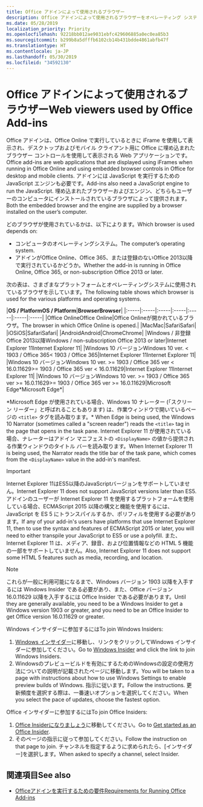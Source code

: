 ```yaml
---
title: Office アドインによって使用されるブラウザー
description: Office アドインによって使用されるブラウザーをオペレーティング システムおよび Office バージョンが決定する方法を指定します。
ms.date: 05/28/2019
localization_priority: Priority
ms.openlocfilehash: 92218bb012ae9031ebfc429606885a0ec0ea85b3
ms.sourcegitcommit: b299b8a5dfffb6102cb14b431bdde4861abfb47f
ms.translationtype: HT
ms.contentlocale: ja-JP
ms.lasthandoff: 05/30/2019
ms.locfileid: "34592130"
---
```

# <a name="browsers-used-by-office-add-ins"></a><span data-ttu-id="11ab9-103">Office アドインによって使用されるブラウザー</span><span class="sxs-lookup"><span data-stu-id="11ab9-103">Web viewers used by Office Add-ins</span></span>

<span data-ttu-id="11ab9-104">Office アドインは、Office Online で実行しているときに iFrame を使用して表示され、デスクトップおよびモバイル クライアント用に Office に埋め込まれたブラウザー コントロールを使用して表示される Web アプリケーションです。</span><span class="sxs-lookup"><span data-stu-id="11ab9-104">Office add-ins are web applications that are displayed using iFrames when running in Office Online and using embedded browser controls in Office for desktop and mobile clients.</span></span> <span data-ttu-id="11ab9-105">アドインには JavaScript を実行するための JavaScript エンジンも必要です。</span><span class="sxs-lookup"><span data-stu-id="11ab9-105">Add-ins also need a JavaScript engine to run the JavaScript.</span></span> <span data-ttu-id="11ab9-106">埋め込まれたブラウザーおよびエンジン、どちらもユーザーのコンピュータにインストールされているブラウザによって提供されます。</span><span class="sxs-lookup"><span data-stu-id="11ab9-106">Both the embedded browser and the engine are supplied by a browser installed on the user’s computer.</span></span>

<span data-ttu-id="11ab9-107">どのブラウザが使用されているかは、以下によります。</span><span class="sxs-lookup"><span data-stu-id="11ab9-107">Which browser is used depends on:</span></span>

- <span data-ttu-id="11ab9-108">コンピュータのオペレーティングシステム。</span><span class="sxs-lookup"><span data-stu-id="11ab9-108">The computer’s operating system.</span></span>
- <span data-ttu-id="11ab9-109">アドインがOffice Online、Office 365、または登録のないOffice 2013以降で実行されているかどうか。</span><span class="sxs-lookup"><span data-stu-id="11ab9-109">Whether the add-in is running in Office Online, Office 365, or non-subscription Office 2013 or later.</span></span>

<span data-ttu-id="11ab9-110">次の表は、さまざまなプラットフォームとオペレーティングシステムに使用されているブラウザを示しています。</span><span class="sxs-lookup"><span data-stu-id="11ab9-110">The following table shows which browser is used for the various platforms and operating systems.</span></span>

|<span data-ttu-id="11ab9-111">**OS / Platform**</span><span class="sxs-lookup"><span data-stu-id="11ab9-111">**OS / Platform**</span></span>|<span data-ttu-id="11ab9-112">**Browser**</span><span class="sxs-lookup"><span data-stu-id="11ab9-112">**Browser**</span></span>|
|:-----|:-----|:-----|:-----|:-----|:-----|:-----|
|<span data-ttu-id="11ab9-113">Office Online</span><span class="sxs-lookup"><span data-stu-id="11ab9-113">Office Online</span></span>|<span data-ttu-id="11ab9-114">Office Onlineが開かれているブラウザ。</span><span class="sxs-lookup"><span data-stu-id="11ab9-114">The browser in which Office Online is opened.</span></span>|
|<span data-ttu-id="11ab9-115">Mac</span><span class="sxs-lookup"><span data-stu-id="11ab9-115">Mac</span></span>|<span data-ttu-id="11ab9-116">Safari</span><span class="sxs-lookup"><span data-stu-id="11ab9-116">Safari</span></span>|
|<span data-ttu-id="11ab9-117">iOS</span><span class="sxs-lookup"><span data-stu-id="11ab9-117">iOS</span></span>|<span data-ttu-id="11ab9-118">Safari</span><span class="sxs-lookup"><span data-stu-id="11ab9-118">Safari</span></span>|
|<span data-ttu-id="11ab9-119">Android</span><span class="sxs-lookup"><span data-stu-id="11ab9-119">Android</span></span>|<span data-ttu-id="11ab9-120">Chrome</span><span class="sxs-lookup"><span data-stu-id="11ab9-120">Chrome</span></span>|
|<span data-ttu-id="11ab9-121">Windows / 非登録 Office 2013以降</span><span class="sxs-lookup"><span data-stu-id="11ab9-121">Windows / non-subscription Office 2013 or later</span></span>|<span data-ttu-id="11ab9-122">Internet Explorer 11</span><span class="sxs-lookup"><span data-stu-id="11ab9-122">Internet Explorer 11</span></span>|
|<span data-ttu-id="11ab9-123">Windows 10 バージョン</span><span class="sxs-lookup"><span data-stu-id="11ab9-123">Windows 10 ver.</span></span> <span data-ttu-id="11ab9-124">< 1903 / Office 365</span><span class="sxs-lookup"><span data-stu-id="11ab9-124">< 1903 / Office 365</span></span>|<span data-ttu-id="11ab9-125">Internet Explorer 11</span><span class="sxs-lookup"><span data-stu-id="11ab9-125">Internet Explorer 11</span></span>|
|<span data-ttu-id="11ab9-126">Windows 10 バージョン</span><span class="sxs-lookup"><span data-stu-id="11ab9-126">Windows 10 ver.</span></span> <span data-ttu-id="11ab9-127">>= 1903 / Office 365 ver < 16.0.11629</span><span class="sxs-lookup"><span data-stu-id="11ab9-127">>= 1903 / Office 365 ver < 16.0.11629</span></span>|<span data-ttu-id="11ab9-128">Internet Explorer 11</span><span class="sxs-lookup"><span data-stu-id="11ab9-128">Internet Explorer 11</span></span>|
|<span data-ttu-id="11ab9-129">Windows 10 バージョン</span><span class="sxs-lookup"><span data-stu-id="11ab9-129">Windows 10 ver.</span></span> <span data-ttu-id="11ab9-130">>= 1903 / Office 365 ver >= 16.0.11629</span><span class="sxs-lookup"><span data-stu-id="11ab9-130">>= 1903 / Office 365 ver >= 16.0.11629</span></span>|<span data-ttu-id="11ab9-131">Microsoft Edge\*</span><span class="sxs-lookup"><span data-stu-id="11ab9-131">Microsoft Edge\*</span></span>|

<span data-ttu-id="11ab9-132">\*Microsoft Edge が使用されている場合、Windows 10 ナレーター (「スクリーン リーダー」と呼ばれることもあります) は、作業ウィンドウで開いているページの `<title>` タグを読み取ります。</span><span class="sxs-lookup"><span data-stu-id="11ab9-132">\* When Edge is being used, the Windows 10 Narrator (sometimes called a "screen reader") reads the `<title>` tag in the page that opens in the task pane.</span></span> <span data-ttu-id="11ab9-133">Internet Explorer 11 が使用されている場合、ナレーターはアドイン マニフェストの `<DisplayName>` の値から提供される作業ウィンドウのタイトル バーを読み取ります。</span><span class="sxs-lookup"><span data-stu-id="11ab9-133">When Internet Explorer 11 is being used, the Narrator reads the title bar of the task pane, which comes from the `<DisplayName>` value in the add-in's manifest.</span></span>

> [!IMPORTANT]
> <span data-ttu-id="11ab9-134">Internet Explorer 11はES5以降のJavaScriptバージョンをサポートしていません。</span><span class="sxs-lookup"><span data-stu-id="11ab9-134">Internet Explorer 11 does not support JavaScript versions later than ES5.</span></span> <span data-ttu-id="11ab9-135">アドインのユーザーが Internet Explorer 11 を使用するプラットフォームを使用している場合、ECMAScript 2015 以降の構文と機能を使用するには、JavaScript を ES 5 にトランスパイルするか、ポリフィルを使用する必要があります。</span><span class="sxs-lookup"><span data-stu-id="11ab9-135">If any of your add-in's users have platforms that use Internet Explorer 11, then to use the syntax and features of ECMAScript 2015 or later, you will need to either transpile your JavaScript to ES5 or use a polyfill.</span></span> <span data-ttu-id="11ab9-136">また、Internet Explorer 11 は、メディア、録音、および位置情報などの HTML 5 機能の一部をサポートしていません。</span><span class="sxs-lookup"><span data-stu-id="11ab9-136">Also, Internet Explorer 11 does not support some HTML 5 features such as media, recording, and location.</span></span>

> [!NOTE]
> <span data-ttu-id="11ab9-137">これらが一般に利用可能になるまで、Windows バージョン 1903 以降を入手するには Windows Insider である必要があり、また、Office バージョン 16.0.11629 以降を入手するには Office Insider である必要があります。</span><span class="sxs-lookup"><span data-stu-id="11ab9-137">Until they are generally available, you need to be a Windows Insider to get a Windows version 1903 or greater, and you need to be an Office Insider to get Office version 16.0.11629 or greater.</span></span>
>
> <span data-ttu-id="11ab9-138">Windows インサイダーに参加するには</span><span class="sxs-lookup"><span data-stu-id="11ab9-138">To join Windows Insiders:</span></span>
> 
> 1. <span data-ttu-id="11ab9-139">[Windows インサイダー](https://insider.windows.com)に移動し、リンクをクリックしてWindows インサイダーに参加してください。</span><span class="sxs-lookup"><span data-stu-id="11ab9-139">Go to [Windows Insider](https://insider.windows.com) and click the link to join Windows Insiders.</span></span>
> 2. <span data-ttu-id="11ab9-140">Windowsのプレビュービルドを有効にするためのWindowsの設定の使用方法についての説明が記載されたページに移動します。</span><span class="sxs-lookup"><span data-stu-id="11ab9-140">You will be taken to a page with instructions about how to use Windows Settings to enable preview builds of Windows.</span></span> <span data-ttu-id="11ab9-141">指示に従います。</span><span class="sxs-lookup"><span data-stu-id="11ab9-141">Follow the instructions.</span></span> <span data-ttu-id="11ab9-142">更新頻度を選択する際は、一番速いオプションを選択してください。</span><span class="sxs-lookup"><span data-stu-id="11ab9-142">When you select the pace of updates, choose the fastest option.</span></span>
>
> <span data-ttu-id="11ab9-143">Office インサイダーに参加するには</span><span class="sxs-lookup"><span data-stu-id="11ab9-143">To join Office Insiders:</span></span>
> 
> 1. <span data-ttu-id="11ab9-144">[Office Insiderになりましょう](https://insider.office.com/join)に移動してください。</span><span class="sxs-lookup"><span data-stu-id="11ab9-144">Go to [Get started as an Office Insider](https://insider.office.com/join).</span></span>
> 2. <span data-ttu-id="11ab9-145">そのページの指示に従って参加してください。</span><span class="sxs-lookup"><span data-stu-id="11ab9-145">Follow the instruction on that page to join.</span></span> <span data-ttu-id="11ab9-146">チャンネルを指定するように求められたら、[インサイダー]を選択します。</span><span class="sxs-lookup"><span data-stu-id="11ab9-146">When asked to specify a channel, select Insider.</span></span>

## <a name="see-also"></a><span data-ttu-id="11ab9-147">関連項目</span><span class="sxs-lookup"><span data-stu-id="11ab9-147">See also</span></span>

- [<span data-ttu-id="11ab9-148">Officeアドインを実行するための要件</span><span class="sxs-lookup"><span data-stu-id="11ab9-148">Requirements for Running Office Add-ins</span></span>](requirements-for-running-office-add-ins.md)
